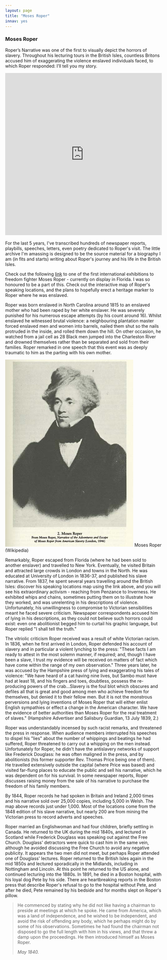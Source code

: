 ```yaml
---
layout: page
title: "Moses Roper"
innav: yes
---
```


### Moses Roper

Roper’s Narrative was one of the first to visually depict the horrors of slavery. Throughout his lecturing tours in the British Isles, countless Britons accused him of exaggerating the violence enslaved individuals faced, to which Roper responded: I’ll tell you my story.

<iframe width="100%" height="520" frameborder="0" src="https://murray7872.carto.com/builder/cec2f415-8975-44f7-a274-36e2a3ef4ade/embed" allowfullscreen webkitallowfullscreen mozallowfullscreen oallowfullscreen msallowfullscreen></iframe>


For the last 5 years, I've transcribed hundreds of newspaper reports, playbills, speeches, letters, even poetry dedicated to Roper's visit. The little archive I'm amassing is designed to be the source material for a biography I am (in fits and starts) writing about Roper's journey and his life in the British Isles.

Check out the following [link](https://t.e2ma.net/webview/knaksw/bdf9759bfc14744a47efde8e9370689d) to one of the first international exhibitions to freedom fighter Moses Roper - currently on display in Florida. I was so honoured to be a part of this. Check out the interactive map of Roper's speaking locations, and the plans to hopefully erect a heritage marker to Roper where he was enslaved. 

Roper was born enslaved in North Carolina around 1815 to an enslaved mother who had been raped by her white enslaver. He was severely punished for his numerous escape attempts (by his count around 16). Whilst enslaved he witnessed brutal violence: a neighbouring plantation master forced enslaved men and women into barrels, nailed them shut so the nails protruded in the inside, and rolled them down the hill. On other occasion, he watched from a jail cell as 28 Black men jumped into the Charleston River and drowned themselves rather than be separated and sold from their families. Roper remarked in one speech that this event was as deeply traumatic to him as the parting with his own mother.

![Picture of Moses Roper](/img/Moses_Roper.jpg)
<span class="caption text-muted">Moses Roper (Wikipedia)</span>

Remarkably, Roper escaped from Florida (where he had been sold to another enslaver) and travelled to New York. Eventually, he visited Britain and attracted large crowds in London and towns in the North. He was educated at University of London in 1836-37, and published his slave narrative. From 1837, he spent several years travelling around the British Isles: discover his speaking locations map using the link above, and you will see his extraordinary activism - reaching from Penzance to Inverness. He exhibited whips and chains, sometimes putting them on to illustrate how they worked, and was unrelenting in his descriptions of violence. Unfortunately, his unwillingness to compromise to Victorian sensibilities meant he faced severe criticism. Newspaper correspondents accused him of lying in his descriptions, as they could not believe such horrors could exist: even one abolitionist begged him to curtail his graphic language, but Roper replied "I shall tell the truth."

The vitriolic criticism Roper received was a result of white Victorian racism. In 1836, when he first arrived in London, Roper defended his account of slavery and in particular a violent lynching to the press: "These facts I am ready to attest in the most solemn manner, if required; and, though I have been a slave, I trust my evidence will be received on matters of fact which have come within the range of my own observation." Three years later, he was accused by the Hampshire press of lying and exaggerating his tales of violence: "We have heard of a cat having nine lives, but Sambo must have had at least 18, and his fingers and toes, doubtless, possess the re-producing powers of the crab...Slavery is the foul blot which obscures and defiles all that is great and good among men who achieve freedom for themselves, but denied it to their fellow men. But it is not the monstrous perversions and lying inventions of Moses Roper that will either enlist English sympathies or effect a change in the American character. We have the evidence of better authorities than Moses Roper for the real treatment of slaves." (Hampshire Advertiser and Salisbury Guardian, 13 July 1839, 2.)

Roper was understandably incensed by such racist remarks, and threatened the press in response. When audience members interrupted his speeches to dispel his "lies" about the number of whippings and beatings he had suffered, Roper threatened to carry out a whipping on the men instead. Unfortunately for Roper, he didn't have the antislavery networks of support like Frederick Douglass: he was often maligned in the press, and by abolitionists (his former supporter Rev. Thomas Price being one of them). He travelled extensively outside the capital (where Price was based) and visited far-flung places to educate the public and sell his narrative, which he was dependent on for his survival. In some newspaper reports, Roper discusses raising money from the sale of his narrative to purchase the freedom of his family members.

By 1844, Roper records he had spoken in Britain and Ireland 2,000 times and his narrative sold over 25,000 copies, including 5,000 in Welsh. The map above records just under 1,000. Most of the locations come from the 1848 edition of his slave narrative, but nearly 200 are from mining the Victorian press to record adverts and speeches.

Roper married an Englishwoman and had four children, briefly settling in Canada. He returned to the UK during the mid 1840s, and lectured in Scotland while Frederick Douglass was speaking out against the Free Church. Douglass' detractors were quick to cast him in the same vein, although he avoided discussing the Free Church to avoid any negative publicity. It appears the two men did not meet, but perhaps Roper attended one of Douglass' lectures. Roper returned to the British Isles again in the mid 1850s and lectured sporadically in the Midlands, including in Nottingham and Lincoln. At this point he returned to the US alone, and continued lecturing into the 1880s. In 1891, he died in a Boston hospital, with his loyal dog Pete by his side. There are heartbreaking reports in the Boston press that describe Roper's refusal to go to the hospital without Pete, and after he died, Pete remained by his bedside and for months slept on Roper's pillow.

> He commenced by stating why he did not like having a chairman to preside at meetings at which he spoke. He came from America, which was a land of independence, and he wished to be independent, and avoid the risk of offending any body, which he perhaps might do by some of his observations. Sometimes he had found the chairman not disposed to go the full length with him in his views, and that threw a damp upon the proceedings. He then introduced himself as Moses Roper.
> <footer><cite>May 1840.</cite></footer>

